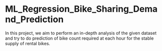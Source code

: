 # ML_Regression_Bike_Sharing_Demand_Prediction
In this project, we aim to perform an in-depth analysis of the given dataset and try to do prediction of bike count required at each hour for the stable supply of rental bikes.
